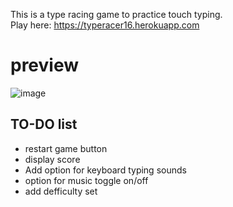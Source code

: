 This is a type racing game to practice touch typing. 
<br>
Play here:  https://typeracer16.herokuapp.com
<br> 
# preview

![image](https://user-images.githubusercontent.com/93136950/181100974-fc327d12-646f-41bc-9d03-912931c344d8.png)

## TO-DO list
- restart game button 
- display score
- Add option for keyboard typing sounds 
- option for music toggle on/off 
- add defficulty set 


